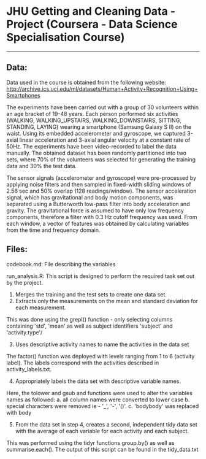 # JHU Getting and Cleaning Data - Project (Coursera - Data Science Specialisation Course)
***

## Data:
Data used in the course is obtained from the following website:
http://archive.ics.uci.edu/ml/datasets/Human+Activity+Recognition+Using+Smartphones

The experiments have been carried out with a group of 30 volunteers within an age bracket of 19-48 years. Each person performed six activities (WALKING, WALKING_UPSTAIRS, WALKING_DOWNSTAIRS, SITTING, STANDING, LAYING) wearing a smartphone (Samsung Galaxy S II) on the waist. Using its embedded accelerometer and gyroscope, we captured 3-axial linear acceleration and 3-axial angular velocity at a constant rate of 50Hz. The experiments have been video-recorded to label the data manually. The obtained dataset has been randomly partitioned into two sets, where 70% of the volunteers was selected for generating the training data and 30% the test data.

The sensor signals (accelerometer and gyroscope) were pre-processed by applying noise filters and then sampled in fixed-width sliding windows of 2.56 sec and 50% overlap (128 readings/window). The sensor acceleration signal, which has gravitational and body motion components, was separated using a Butterworth low-pass filter into body acceleration and gravity. The gravitational force is assumed to have only low frequency components, therefore a filter with 0.3 Hz cutoff frequency was used. From each window, a vector of features was obtained by calculating variables from the time and frequency domain.

## Files:

codebook.md:
File describing the variables

run_analysis.R: 
This script is designed to perform the required task set out by the project. 

1. Merges the training and the test sets to create one data set.
2. Extracts only the measurements on the mean and standard deviation for each measurement.

This was done using the grepl() function - only selecting columns containing 'std', 'mean' as well as subject identifiers 'subject' and 'activity.type'/

3. Uses descriptive activity names to name the activities in the data set

The factor() function was deployed with levels ranging from 1 to 6 (activity label). The labels correspond with the activities described in activity_labels.txt.

4. Appropriately labels the data set with descriptive variable names.

Here, the tolower and gsub and functions were used to alter the variables names as followed:
a. all column names were converted to lower case
b. special characters were removed ie - '_', '-', '()'. 
c. 'bodybody' was replaced with body

5. From the data set in step 4, creates a second, independent tidy data set with the average of each variable for each activity and each subject.

This was performed using the tidyr functions group.by() as well as summarise.each(). The output of this script can be found in the tidy_data.txt
